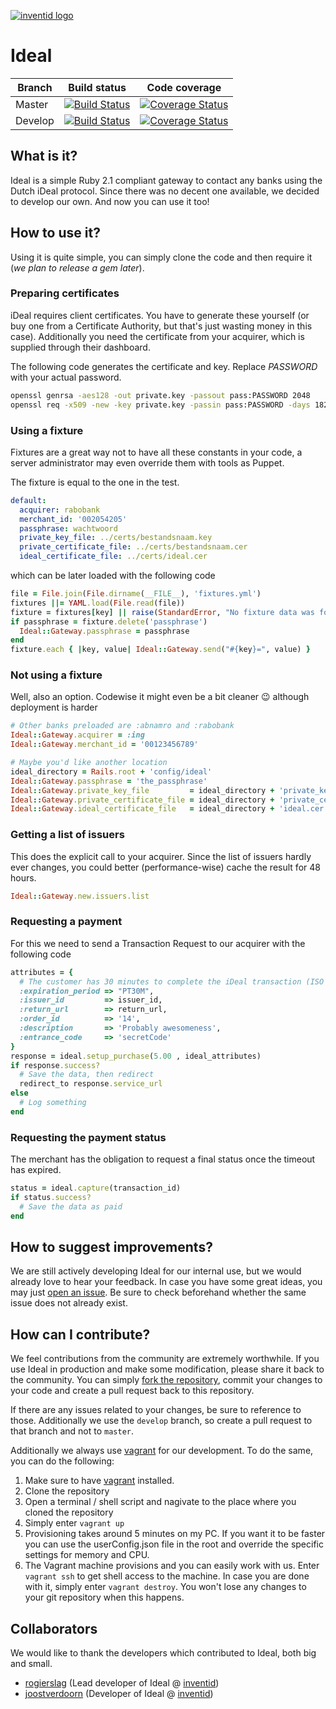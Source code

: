 [![inventid logo](https://s3-eu-west-1.amazonaws.com/static-inventid-nl/content/img/logo.png)](http://opensource.inventid.nl)

# Ideal
| Branch | Build status | Code coverage |
|---|---|---|
| Master |[![Build Status](https://travis-ci.org/inventid/ideal.svg?branch=master)](https://travis-ci.org/inventid/ideal)|[![Coverage Status](http://img.shields.io/coveralls/inventid/ideal/master.svg)](https://coveralls.io/r/inventid/ideal?branch=master)|
| Develop |[![Build Status](https://travis-ci.org/inventid/ideal.svg?branch=develop)](https://travis-ci.org/inventid/ideal)|[![Coverage Status](http://img.shields.io/coveralls/inventid/ideal/develop.svg)](https://coveralls.io/r/inventid/ideal?branch=develop)|

## What is it?

Ideal is a simple Ruby 2.1 compliant gateway to contact any banks using the Dutch iDeal protocol.
Since there was no decent one available, we decided to develop our own.
And now you can use it too!

## How to use it?

Using it is quite simple, you can simply clone the code and then require it (_we plan to release a gem later_).

### Preparing certificates

iDeal requires client certificates.
You have to generate these yourself (or buy one from a Certificate Authority, but that's just wasting money in this case).
Additionally you need the certificate from your acquirer, which is supplied through their dashboard.

The following code generates the certificate and key.
Replace _PASSWORD_ with your actual password.

````bash
openssl genrsa -aes128 -out private.key -passout pass:PASSWORD 2048
openssl req -x509 -new -key private.key -passin pass:PASSWORD -days 1825 -out certificate.cer
````

### Using a fixture

Fixtures are a great way not to have all these constants in your code, a server administrator may even override them with tools as Puppet.

The fixture is equal to the one in the test.

````yaml
default:
  acquirer: rabobank
  merchant_id: '002054205'
  passphrase: wachtwoord
  private_key_file: ../certs/bestandsnaam.key
  private_certificate_file: ../certs/bestandsnaam.cer
  ideal_certificate_file: ../certs/ideal.cer
````

which can be later loaded with the following code

````ruby
file = File.join(File.dirname(__FILE__), 'fixtures.yml')
fixtures ||= YAML.load(File.read(file))
fixture = fixtures[key] || raise(StandardError, "No fixture data was found for key '#{key}'")
if passphrase = fixture.delete('passphrase')
  Ideal::Gateway.passphrase = passphrase
end
fixture.each { |key, value| Ideal::Gateway.send("#{key}=", value) }
````

### Not using a fixture

Well, also an option.
Codewise it might even be a bit cleaner :wink: although deployment is harder

````ruby
# Other banks preloaded are :abnamro and :rabobank
Ideal::Gateway.acquirer = :ing
Ideal::Gateway.merchant_id = '00123456789'

# Maybe you'd like another location
ideal_directory = Rails.root + 'config/ideal'
Ideal::Gateway.passphrase = 'the_passphrase'
Ideal::Gateway.private_key_file         = ideal_directory + 'private_key.pem'
Ideal::Gateway.private_certificate_file = ideal_directory + 'private_certificate.cer'
Ideal::Gateway.ideal_certificate_file   = ideal_directory + 'ideal.cer'
````

### Getting a list of issuers

This does the explicit call to your acquirer.
Since the list of issuers hardly ever changes, you could better (performance-wise) cache the result for 48 hours.

````ruby
Ideal::Gateway.new.issuers.list
````

### Requesting a payment

For this we need to send a Transaction Request to our acquirer with the following code

````ruby
attributes = {
  # The customer has 30 minutes to complete the iDeal transaction (ISO 8601)
  :expiration_period => "PT30M",
  :issuer_id         => issuer_id,
  :return_url        => return_url,
  :order_id          => '14',
  :description       => 'Probably awesomeness',
  :entrance_code     => 'secretCode'
}
response = ideal.setup_purchase(5.00 , ideal_attributes)
if response.success?
  # Save the data, then redirect
  redirect_to response.service_url
else
  # Log something
end
````

### Requesting the payment status

The merchant has the obligation to request a final status once the timeout has expired.

````ruby
status = ideal.capture(transaction_id)
if status.success?
  # Save the data as paid
end
````

## How to suggest improvements?

We are still actively developing Ideal for our internal use, but we would already love to hear your feedback. In case you have some great ideas, you may just [open an issue](https://github.com/inventid/ideal/issues/new). Be sure to check beforehand whether the same issue does not already exist.

## How can I contribute?

We feel contributions from the community are extremely worthwhile. If you use Ideal in production and make some modification, please share it back to the community. You can simply [fork the repository](https://github.com/inventid/ideal/fork), commit your changes to your code and create a pull request back to this repository.

If there are any issues related to your changes, be sure to reference to those. Additionally we use the `develop` branch, so create a pull request to that branch and not to `master`.

Additionally we always use [vagrant](http://www.vagrantup.com) for our development. To do the same, you can do the following:

1. Make sure to have [vagrant](http://www.vagrantup.com) installed.
1. Clone the repository
1. Open a terminal / shell script and nagivate to the place where you cloned the repository
1. Simply enter `vagrant up`
1. Provisioning takes around 5 minutes on my PC. If you want it to be faster you can use the userConfig.json file in the root and override the specific settings for memory and CPU.
1. The Vagrant machine provisions and you can easily work with us. Enter `vagrant ssh` to get shell access to the machine. In case you are done with it, simply enter `vagrant destroy`. You won't lose any changes to your git repository when this happens.

## Collaborators

We would like to thank the developers which contributed to Ideal, both big and small.

- [rogierslag](https://github.com/rogierslag) (Lead developer of Ideal @ [inventid](https://www.inventid.nl))
- [joostverdoorn](https://github.com/joostverdoorn) (Developer of Ideal @ [inventid](https://www.inventid.nl))
